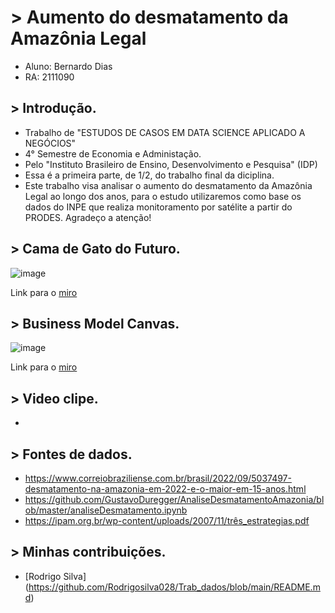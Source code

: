 # > Aumento do desmatamento da Amazônia Legal

- Aluno: Bernardo Dias
- RA: 2111090

## > Introdução.

- Trabalho de "ESTUDOS DE CASOS EM DATA SCIENCE APLICADO A NEGÓCIOS"
- 4° Semestre de Economia e Administação.
- Pelo "Instituto Brasileiro de Ensino, Desenvolvimento e Pesquisa" (IDP)
- Essa é a primeira parte, de 1/2, do trabalho final da diciplina.
- Este trabalho visa analisar o aumento do desmatamento da Amazônia Legal ao longo dos anos, para o estudo utilizaremos como base os dados do INPE que realiza monitoramento por satélite a partir do PRODES. Agradeço a atenção!

## > Cama de Gato do Futuro.

![image](https://user-images.githubusercontent.com/116168402/197538608-7479f4ba-0ecc-4288-87e7-fc07d3110fd9.png)

Link para o [miro](https://miro.com/app/board/uXjVPKwX9-g=/?share_link_id=238010818841)

## > Business Model Canvas.

![image](https://user-images.githubusercontent.com/116168402/197620473-7b973008-621b-4a0a-ac45-601eb51d6cec.png)

Link para o [miro](https://miro.com/app/board/uXjVPKwX9-g=/?share_link_id=192126882017)

## > Video clipe.
-

## > Fontes de dados.
- https://www.correiobraziliense.com.br/brasil/2022/09/5037497-desmatamento-na-amazonia-em-2022-e-o-maior-em-15-anos.html
- https://github.com/GustavoDuregger/AnaliseDesmatamentoAmazonia/blob/master/analiseDesmatamento.ipynb
- https://ipam.org.br/wp-content/uploads/2007/11/três_estrategias.pdf

## > Minhas contribuições.
- [Rodrigo Silva]
(https://github.com/Rodrigosilva028/Trab_dados/blob/main/README.md)
